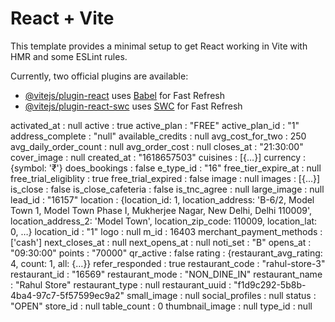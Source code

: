 # React + Vite

This template provides a minimal setup to get React working in Vite with HMR and some ESLint rules.

Currently, two official plugins are available:

- [@vitejs/plugin-react](https://github.com/vitejs/vite-plugin-react/blob/main/packages/plugin-react/README.md) uses [Babel](https://babeljs.io/) for Fast Refresh
- [@vitejs/plugin-react-swc](https://github.com/vitejs/vite-plugin-react-swc) uses [SWC](https://swc.rs/) for Fast Refresh



activated_at
: 
null
active
: 
true
active_plan
: 
"FREE"
active_plan_id
: 
"1"
address_complete
: 
"null"
available_credits
: 
null
avg_cost_for_two
: 
250
avg_daily_order_count
: 
null
avg_order_cost
: 
null
closes_at
: 
"21:30:00"
cover_image
: 
null
created_at
: 
"1618657503"
cuisines
: 
[{…}]
currency
: 
{symbol: '₹'}
does_bookings
: 
false
e_type_id
: 
"16"
free_tier_expire_at
: 
null
free_trial_eligiblity
: 
true
free_trial_expired
: 
false
image
: 
null
images
: 
[{…}]
is_close
: 
false
is_close_cafeteria
: 
false
is_tnc_agree
: 
null
large_image
: 
null
lead_id
: 
"16157"
location
: 
{location_id: 1, location_address: 'B-6/2, Model Town 1, Model Town Phase I, Mukherjee Nagar, New Delhi, Delhi 110009', location_address_2: 'Model Town', location_zip_code: 110009, location_lat: 0, …}
location_id
: 
"1"
logo
: 
null
m_id
: 
16403
merchant_payment_methods
: 
['cash']
next_closes_at
: 
null
next_opens_at
: 
null
noti_set
: 
"B"
opens_at
: 
"09:30:00"
points
: 
"70000"
qr_active
: 
false
rating
: 
{restaurant_avg_rating: 4, count: 1, all: {…}}
refer_responded
: 
true
restaurant_code
: 
"rahul-store-3"
restaurant_id
: 
"16569"
restaurant_mode
: 
"NON_DINE_IN"
restaurant_name
: 
"Rahul Store"
restaurant_type
: 
null
restaurant_uuid
: 
"f1d9c292-5b8b-4ba4-97c7-5f57599ec9a2"
small_image
: 
null
social_profiles
: 
null
status
: 
"OPEN"
store_id
: 
null
table_count
: 
0
thumbnail_image
: 
null
type_id
: 
null